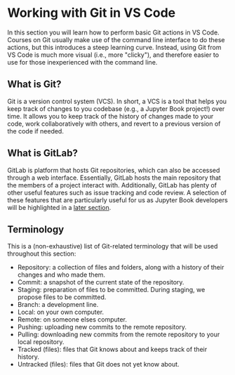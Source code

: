 # Working with Git in VS Code

In this section you will learn how to perform basic Git actions in VS Code. Courses on Git usually make use of the command line interface to do these actions, but this introduces a steep learning curve. Instead, using Git from VS Code is much more visual (i.e., more "clicky"), and therefore easier to use for those inexperienced with the command line. 

## What is Git?
Git is a version control system (VCS). In short, a VCS is a tool that helps you keep track of changes to you codebase (e.g., a Jupyter Book project!) over time. It allows you to keep track of the history of changes made to your code, work collaboratively with others, and revert to a previous version of the code if needed. 

## What is GitLab?
GitLab is platform that hosts Git repositories, which can also be accessed through a web interface. Essentially, GitLab hosts the main repository that the members of a project interact with. Additionally, GitLab has plenty of other useful features such as issue tracking and code review. A selection of these features that are particularly useful for us as Jupyter Book developers will be highlighted in a [later section](gitlab).

## Terminology
This is a (non-exhaustive) list of Git-related terminology that will be used throughout this section:

- Repository: a collection of files and folders, along with a history of their changes and who made them. 
- Commit: a snapshot of the current state of the repository.
- Staging: preparation of files to be committed. During staging, we propose files to be committed.
- Branch: a development line.
- Local: on your own computer.
- Remote: on someone elses computer.
- Pushing: uploading new commits to the remote repository.
- Pulling: downloading new commits from the remote repository to your local repository.
- Tracked (files): files that Git knows about and keeps track of their history.
- Untracked (files): files that Git does not yet know about.